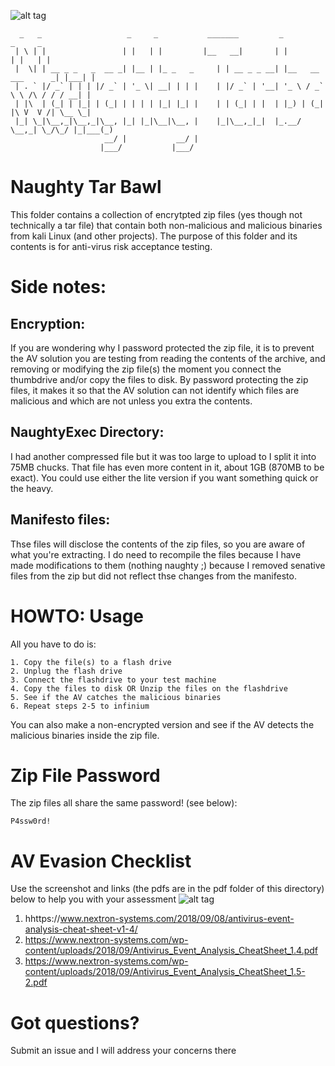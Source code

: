 ![alt tag](https://cdn-images-1.medium.com/max/1200/1*zHmD0vnFF9phLu2LIlJJpQ.png)

```
  _   _                   _     _           _______         _                    _     _ 
 | \ | |                 | |   | |         |__   __|       | |                  | |   | |
 |  \| | __ _ _   _  __ _| |__ | |_ _   _     | | __ _ _ __| |__   __ ___      _| |___| |
 | . ` |/ _` | | | |/ _` | '_ \| __| | | |    | |/ _` | '__| '_ \ / _` \ \ /\ / / / __| |
 | |\  | (_| | |_| | (_| | | | | |_| |_| |    | | (_| | |  | |_) | (_| |\ V  V /| \__ \_|
 |_| \_|\__,_|\__,_|\__, |_| |_|\__|\__, |    |_|\__,_|_|  |_.__/ \__,_| \_/\_/ |_|___(_)
                     __/ |           __/ |                                               
                    |___/           |___/                                                
```

# Naughty Tar Bawl
This folder contains a collection of encrytpted zip files (yes though not technically a tar file) that contain both non-malicious and malicious binaries from kali Linux (and other projects). The purpose of this folder and its contents is for anti-virus risk acceptance testing. 

# Side notes: 
## Encryption:
If you are wondering why I password protected the zip file, it is to prevent the AV solution you are testing from reading the contents of the archive, and removing or modifying the zip file(s) the moment you connect the thumbdrive and/or copy the files to disk. By password protecting the zip files, it makes it so that the AV solution can not identify which files are malicious and which are not unless you extra the contents.

## NaughtyExec Directory:
I had another compressed file but it was too large to upload to I split it into 75MB chucks. That file has even more content in it, about 1GB (870MB to be exact). You could use either the lite version if you want something quick or the heavy.

## Manifesto files:
Thse files will disclose the contents of the zip files, so you are aware of what you're extracting. I do need to recompile the files because I have made modifications to them (nothing naughty ;) because I removed senative files from the zip but did not reflect thse changes from the manifesto.

# HOWTO: Usage
All you have to do is:
```
1. Copy the file(s) to a flash drive 
2. Unplug the flash drive 
3. Connect the flashdrive to your test machine 
4. Copy the files to disk OR Unzip the files on the flashdrive 
5. See if the AV catches the malicious binaries
6. Repeat steps 2-5 to infinium
```
You can also make a non-encrypted version and see if the AV detects the malicious binaries inside the zip file.

# Zip File Password
The zip files all share the same password! (see below):
```
P4ssw0rd!
```

# AV Evasion Checklist
Use the screenshot and links (the pdfs are in the pdf folder of this directory) below to help you with your assessment
![alt tag](https://www.nextron-systems.com/wp-content/uploads/2018/06/Screen-Shot-2018-05-12-at-11.55.11.png)
1. hhttps://www.nextron-systems.com/2018/09/08/antivirus-event-analysis-cheat-sheet-v1-4/
2. https://www.nextron-systems.com/wp-content/uploads/2018/09/Antivirus_Event_Analysis_CheatSheet_1.4.pdf
3. https://www.nextron-systems.com/wp-content/uploads/2018/09/Antivirus_Event_Analysis_CheatSheet_1.5-2.pdf

# Got questions?
Submit an issue and I will address your concerns there
